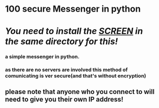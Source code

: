 # 100 secure Messenger in python

# ***You need to install the [SCREEN](https://github.com/IcoTwilight/Screen-libraray-in-python) in the same directory for this!***

### a simple messenger in python.
### as there are no servers are involved this method of comunicating is ver secure(and that's without encryption)

## please note that anyone who you connect to will need to give you their own IP address!
